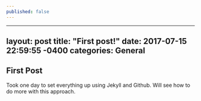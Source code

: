 ```yaml
---
published: false
---
```

---
layout: post
title:  "First post!"
date:   2017-07-15 22:59:55 -0400
categories: General
---


## First Post

Took one day to set everything up using Jekyll and Github. Will see how to do more with this approach.
